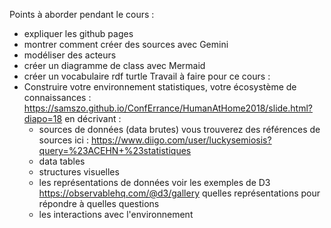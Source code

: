 Points à aborder pendant le cours :
   - expliquer les github pages
   - montrer comment créer des sources avec Gemini
   - modéliser des acteurs
   - créer un diagramme de class avec Mermaid
   - créer un vocabulaire rdf turtle
Travail à faire pour ce cours :
- Construire votre environnement statistiques, votre écosystème de connaissances :
https://samszo.github.io/ConfErrance/HumanAtHome2018/slide.html?diapo=18
en décrivant :
   - sources de données (data brutes)
vous trouverez des références de sources ici : https://www.diigo.com/user/luckysemiosis?query=%23ACEHN+%23statistiques
   - data tables
   - structures visuelles
   - les représentations de données voir les exemples de D3 https://observablehq.com/@d3/gallery
       quelles représentations pour répondre à quelles questions
   - les interactions avec l'environnement
